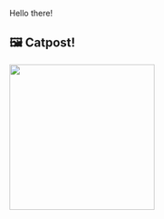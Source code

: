 Hello there!



## 🖼️ Catpost!

<sub>
    <img src="https://cdn2.thecatapi.com/images/s8wsBzRIl.jpg" height="256">
</sub>


